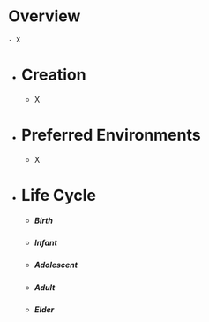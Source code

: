 # Overview
	- X
- # Creation
	- X
- # Preferred Environments
	- X
- # Life Cycle
	- ##### Birth
	- ##### Infant
	- ##### Adolescent
	- ##### Adult
	- ##### Elder